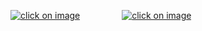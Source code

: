 

[![click on image](blog_gif/gif_meme_face.gif)](blog_post_one)&nbsp;&nbsp;&nbsp;&nbsp;&nbsp;&nbsp;&nbsp;&nbsp;&nbsp;&nbsp;&nbsp;&nbsp;&nbsp;&nbsp;&nbsp;&nbsp;&nbsp;[![click on image](blog_gif/gif_meme_gleamy_face.gif)](blog_post_two)
